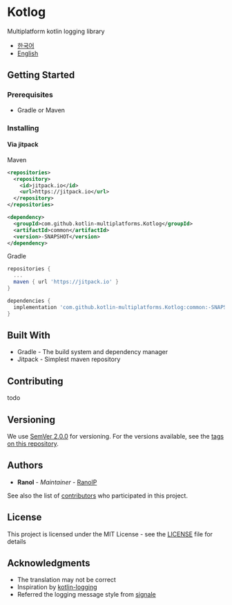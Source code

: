 # Kotlog

Multiplatform kotlin logging library

 * [한국어](https://github.com/kotlin-multiplatforms/Kotlog/blob/master/README.ko.md)
 * [English](https://github.com/kotlin-multiplatforms/Kotlog/blob/master/README.md)

## Getting Started

### Prerequisites
 * Gradle or Maven

### Installing

#### Via jitpack

Maven

```xml
<repositories>
  <repository>
    <id>jitpack.io</id>
    <url>https://jitpack.io</url>
  </repository>
</repositories>

<dependency>
  <groupId>com.github.kotlin-multiplatforms.Kotlog</groupId>
  <artifactId>common</artifactId>
  <version>-SNAPSHOT</version>
</dependency>
```

Gradle

```gradle
repositories {
  ...
  maven { url 'https://jitpack.io' }
}

dependencies {
  implementation 'com.github.kotlin-multiplatforms.Kotlog:common:-SNAPSHOT'
}
```

## Built With

 * Gradle - The build system and dependency manager
 * Jitpack - Simplest maven repository

## Contributing

todo

## Versioning

We use [SemVer 2.0.0](https://semver.org/) for versioning. For the versions available, see the [tags on this repository](https://github.com/kotlin-multiplatforms/Kotlog/tags).

## Authors

 * **Ranol** - *Maintainer* - [RanolP](https://github.com/RanolP)

See also the list of [contributors](https://github.com/kotlin-multiplatforms/Kotlog/contributors) who participated in this project.

## License

This project is licensed under the MIT License - see the [LICENSE](https://github.com/kotlin-multiplatforms/Kotlog/blob/master/LICENSE) file for details

## Acknowledgments

 * The translation may not be correct
 * Inspiration by [kotlin-logging](https://github.com/MicroUtils/kotlin-logging)
 * Referred the logging message style from [signale](https://github.com/klauscfhq/signale)
